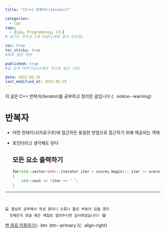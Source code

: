 ```yaml
---
title: "[C++] 반복자(iterator)" 

categories:
  - Cpp
tags:
  - [Cpp, Programming, STL]
# 태그는 무조건 2개 이상(1개면 글이 안보임)

toc: true
toc_sticky: true
#목차 생성 여부

published: true
#글 공개 여부(false해도 주소로 접근 가능)

date: 2022-05-25
last_modified_at: 2022-05-25
---
```


이 글은 C++ 반복자(iterator)를 공부하고 정리한 글입니다
{: .notice--warning}

# 반복자
- 어떤 컨테이너(자료구조)에 접근하든 동일한 방법으로 접근하기 위해 제공되는 객체
- 포인터라고 생각해도 된다

  ## 모든 요소 출력하기
  ```cpp
  for(std::vector<int>::iterator iter = scores.begin(); iter != scores.end(); ++iter)
  {
      std::cout << *iter << " ";
  }
  ```

***
<br>

    💻 열심히 공부해서 작성 중이니 오류나 틀린 부분이 있을 경우 
      언제든지 댓글 혹은 메일로 알려주시면 감사하겠습니다! 😸

[맨 위로 이동하기](#){: .btn .btn--primary }{: .align-right}